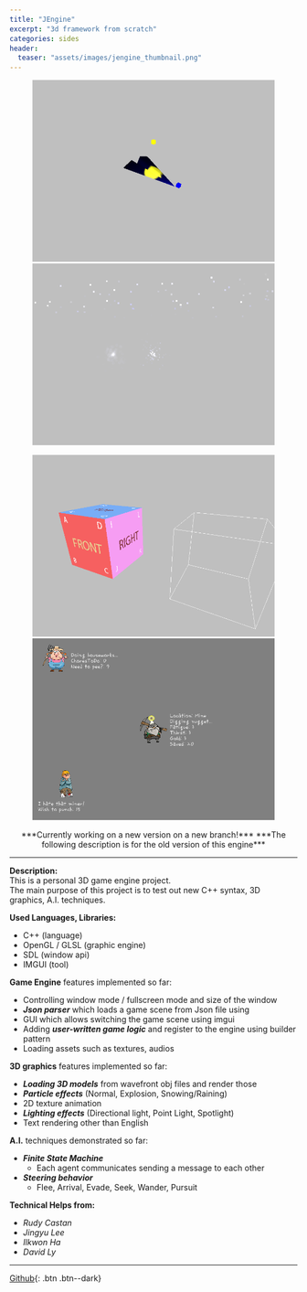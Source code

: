 ```yaml
---
title: "JEngine"
excerpt: "3d framework from scratch"
categories: sides
header:
  teaser: "assets/images/jengine_thumbnail.png"
---
```


<figure class="half">
    <a href="/assets/images/jengine_page1.png"><img src="/assets/images/jengine_page1.png"></a>
    <a href="/assets/images/jengine_page2.png"><img src="/assets/images/jengine_page2.png"></a>
</figure>
<figure class="half">
    <a href="/assets/images/jengine_page3.png"><img src="/assets/images/jengine_page3.png"></a>
    <a href="/assets/images/jengine_page4.png"><img src="/assets/images/jengine_page4.png"></a>
</figure>
<div style="text-align: center" markdown="1">
***Currently working on a new version on a new branch!***  
***The following description is for the old version of this engine***
</div>

---
**Description:**  
This is a personal 3D game engine project.  
The main purpose of this project is to test out new C++ syntax, 3D graphics, A.I. techniques. 

**Used Languages, Libraries:**  
  * C++ (language)
  * OpenGL / GLSL (graphic engine)
  * SDL (window api)
  * IMGUI (tool)  

**Game Engine** features implemented so far:
  - Controlling window mode / fullscreen mode and size of the window
  - ***Json parser*** which loads a game scene from Json file using 
  - GUI which allows switching the game scene using imgui
  - Adding ***user-written game logic*** and register to the engine using builder pattern
  - Loading assets such as textures, audios

**3D graphics** features implemented so far:
  - ***Loading 3D models*** from wavefront obj files and render those
  - ***Particle effects*** (Normal, Explosion, Snowing/Raining)
  - 2D texture animation
  - ***Lighting effects*** (Directional light, Point Light, Spotlight)
  - Text rendering other than English

**A.I.** techniques demonstrated so far:
  - ***Finite State Machine***
    - Each agent communicates sending a message to each other
  - ***Steering behavior***
    - Flee, Arrival, Evade, Seek, Wander, Pursuit

**Technical Helps from:**
  - *Rudy Castan*
  - *Jingyu Lee*
  - *Ilkwon Ha*
  - *David Ly*

  ---
  [Github](https://github.com/jaykop/JEngine/){: .btn .btn--dark}